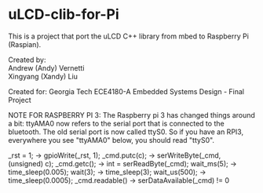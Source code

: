 # uLCD-clib-for-Pi
This is a project that port the uLCD C++ library from mbed to Raspberry Pi (Raspian).

Created by:
<br>Andrew (Andy) Vernetti
<br>Xingyang (Xandy) Liu

Created for:
Georgia Tech ECE4180-A Embedded Systems Design - Final Project

NOTE FOR RASPBERRY PI 3: The Raspberry pi 3 has changed things around a bit: ttyAMA0 now refers to the serial port that is connected to the bluetooth. The old serial port is now called ttyS0. So if you have an RPI3, everywhere you see "ttyAMA0" below, you should read "ttyS0".


_rst = 1;           ->      gpioWrite(_rst, 1); 
_cmd.putc(c);       ->      serWriteByte(_cmd, (unsigned) c);
_cmd.getc();        ->      int = serReadByte(_cmd);
wait_ms(5);         ->      time_sleep(0.005);
wait(3);            ->      time_sleep(3);
wait_us(500);       ->      time_sleep(0.0005);
_cmd.readable()     ->      serDataAvailable(_cmd) != 0
